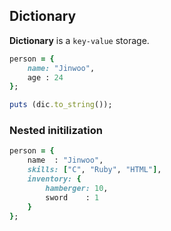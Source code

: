 Dictionary
----

__Dictionary__ is a `key-value` storage.

```ruby
person = {
    name: "Jinwoo",
    age : 24
};

puts (dic.to_string());
```

### Nested initilization

```ruby
person = {
    name  : "Jinwoo", 
    skills: ["C", "Ruby", "HTML"],
    inventory: {
        hamberger: 10,
        sword    : 1
    }
};
```